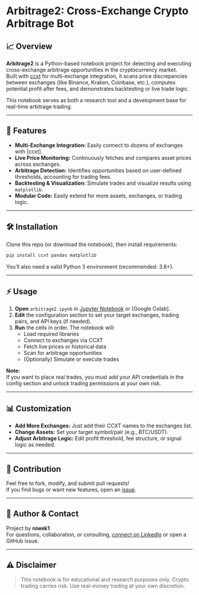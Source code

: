 # Arbitrage2: Cross-Exchange Crypto Arbitrage Bot

## 📈 Overview

**Arbitrage2** is a Python-based notebook project for detecting and executing cross-exchange arbitrage opportunities in the cryptocurrency market.  
Built with [ccxt](https://github.com/ccxt/ccxt) for multi-exchange integration, it scans price discrepancies between exchanges (like Binance, Kraken, Coinbase, etc.), computes potential profit after fees, and demonstrates backtesting or live trade logic.

This notebook serves as both a research tool and a development base for real-time arbitrage trading.

---

## 🚀 Features

- **Multi-Exchange Integration:** Easily connect to dozens of exchanges with [ccxt].
- **Live Price Monitoring:** Continuously fetches and compares asset prices across exchanges.
- **Arbitrage Detection:** Identifies opportunities based on user-defined thresholds, accounting for trading fees.
- **Backtesting & Visualization:** Simulate trades and visualize results using `matplotlib`.
- **Modular Code:** Easily extend for more assets, exchanges, or trading logic.

---

## 🛠️ Installation

Clone this repo (or download the notebook), then install requirements:

```bash
pip install ccxt pandas matplotlib
```

You’ll also need a valid Python 3 environment (recommended: 3.8+).

---

## ⚡ Usage

1. **Open** `arbitrage2.ipynb` in [Jupyter Notebook](https://jupyter.org/) or [Google Colab].
2. **Edit** the configuration section to set your target exchanges, trading pairs, and API keys (if needed).
3. **Run** the cells in order. The notebook will:
   - Load required libraries
   - Connect to exchanges via CCXT
   - Fetch live prices or historical data
   - Scan for arbitrage opportunities
   - (Optionally) Simulate or execute trades

**Note:**  
If you want to place real trades, you must add your API credentials in the config section and unlock trading permissions at your own risk.

---

## 📊 Customization

- **Add More Exchanges:** Just add their CCXT names to the exchanges list.
- **Change Assets:** Set your target symbol/pair (e.g., BTC/USDT).
- **Adjust Arbitrage Logic:** Edit profit threshold, fee structure, or signal logic as needed.

---

## 🤝 Contribution

Feel free to fork, modify, and submit pull requests!  
If you find bugs or want new features, open an [issue](https://github.com/niwek1/arbitrage2/issues).

---

## 👤 Author & Contact

Project by **niwek1**  
For questions, collaboration, or consulting, [connect on LinkedIn](https://www.linkedin.com/in/niwek1) or open a GitHub issue.

---

## ⚠️ Disclaimer

> This notebook is for educational and research purposes only. Crypto trading carries risk. Use real-money trading at your own discretion.
